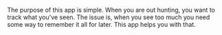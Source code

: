 The purpose of this app is simple. When you are out hunting, you want to track what you've seen. The issue is, when you see too much you need some way to remember it all for later. This app helps you with that. 
